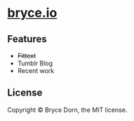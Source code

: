 # [bryce.io](http://www.bryce.io)

## Features
 - ~~Fittext~~
 - Tumblr Blog
 - Recent work

## License

Copyright &copy; Bryce Dorn, the MIT license.
